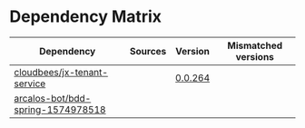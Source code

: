 # Dependency Matrix

Dependency | Sources | Version | Mismatched versions
---------- | ------- | ------- | -------------------
[cloudbees/jx-tenant-service](https://github.com/cloudbees/jx-tenant-service) |  | [0.0.264](https://github.com/cloudbees/jx-tenant-service/releases/tag/v0.0.264) | 
[arcalos-bot/bdd-spring-1574978518](https://github.com/arcalos-bot/bdd-spring-1574978518.git) |  | []() | 
